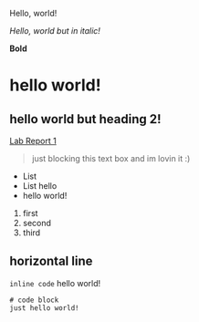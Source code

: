 
Hello, world!

*Hello, world but in italic!*

**Bold**

# hello world!
## hello world but heading 2!

[Lab Report 1](https://github.com/elbbeele/cse15l-lab-reports/blob/main/lab-report-1-week-0.html)


> just blocking this text box
> and im lovin it :)


* List
* List hello
* hello world!

1. first
2. second
3. third

horizontal line
---

`inline code` hello world!

``` 
# code block
just hello world!

```
